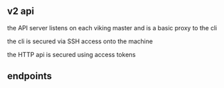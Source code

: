 ## v2 api

the API server listens on each viking master and is a basic proxy to the cli

the cli is secured via SSH access onto the machine

the HTTP api is secured using access tokens

## endpoints

